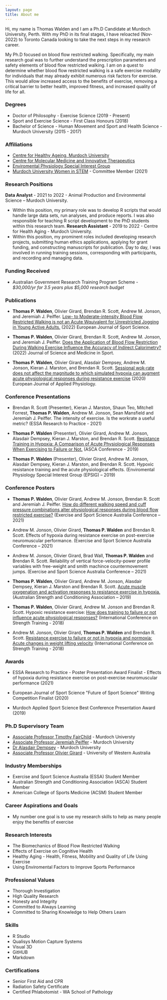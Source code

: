 ```yaml
---
layout: page
title: About me
---
```


Hi, my name is Thomas Walden and I am a Ph.D Candidate at Murdoch University, Perth. With my PhD in its final stages, I have reloacted (Nov-2022) to Toronto Canada looking to take the next steps in my research career.

My Ph.D focused on blood flow restricted walking. Specifically, my main research goal was to further understand the prescription parameters and safety elements of blood flow restricted walking. I am on a quest to determine whether blood flow restricted walking is a safe exercise modality for individuals that may already exhibit numerous risk factors for exercise. This would allow increased access to the benefits of exercise, removing a critical barrier to better health, improved fitness, and increased quality of life for all.

### Degrees
 - Doctor of Philosophy - Exercise Science (2019 - Present)
 - Sport and Exercise Science - First Class Honours (2018)
 - Bachelor of Science - Human Movement and Sport and Health Science - Murdoch University (2015 - 2017)
 
### Affiliations
 - [Centre for Healthy Ageing, Murdoch University](https://www.murdoch.edu.au/research/hfi/our-centres/centre-for-healthy-ageing)
 - [Centre for Molecular Medicine and Innovative Therapeutics](https://www.murdoch.edu.au/research/hfi/our-centres/centre-for-molecular-medicine-and-innovative-therapeutics)
 - [Enviromental Physiology Special Interest Group](https://www.oliviergirard.com/epsig-home)
 - [Murdoch University Women in STEM](https://www.murdoch.edu.au/news/articles/exceptional-research-by-women-in-stem-showcased) - Committee Member (2021) 

### Research Positions
**Data Analyst** - 2021 to 2022 - Animal Production and Environmental Science – Murdoch University.
 - Within this position, my primary role was to develop R scripts that would handle large data sets, run analyses, and produce reports. I was also responsible for teaching R script development to the PhD students within this research team.
**Research Assistant** - 2019 to 2022 - Centre for Health Aging - Murdoch University.
 - Within this position, my prominent roles included developing research projects, submitting human ethics applications, applying for grant funding, and constructing manuscripts for publication. Day to day, I was involved in running training sessions, corresponding with participants, and recording and managing data.

### Funding Received
 - Australian Government Research Training Program Scheme
       - *$30,000/yr for 3.5 years plus $5,000 research budget*  

### Publications
 - **Thomas P. Walden**, Olivier Girard, Brendan R. Scott, Andrew M. Jonson, and Jeremiah J. Peiffer. [Low- to Moderate-intensity Blood Flow Restricted Walking is not an Acute Wquivalent for Unrestricted Jogging in Young Active Adults.](https://www.tandfonline.com/doi/full/10.1080/17461391.2022.2107436) (2022) European Journal of Sport Science.

 - **Thomas P. Walden**, Olivier Girard, Brendan R. Scott, Andrew M. Jonson, and Jeremiah J. Peiffer. [Does the Application of Blood Flow Restriction During Walking Exercise Influence the Accuracy of Indirect Calorimetry?](https://www.sciencedirect.com/science/article/pii/S1440244022001074) (2022) Journal of Science and Medicine in Sport.

 - **Thomas P. Walden**, Olivier Girard, Alasdair Dempsey, Andrew M. Jonson, Kieran J. Marston, and Brendan R. Scott. [Sessional wok-rate does not affect the magnitude to which simulated hypoxia can augment acute physiological responses during resistance exercise](https://link.springer.com/article/10.1007/s00421-020-04440-3) (2020) European Journal of Applied Physiology.

### Conference Presentations
 - Brendan R. Scott (Presenter), Kieran J. Marston, Shaun Teo, Mitchell Forrest, **Thomas P. Walden**, Andrew M. Jonson, Sean Mansfield and Jeremiah J. Peiffer. The intensity of exercise. Is the workrate a useful metric? (ESSA Research to Practice - 2021)

 - **Thomas P. Walden** (Presenter), Olivier Girard, Andrew M. Jonson, Alasdair Dempsey, Kieran J. Marston, and Brendan R. Scott. [Resistance Training in Hypoxia: A Comparison of Acute Physiological Responses When Exercising to Failure or Not.](https://www.researchgate.net/publication/337560911_Resistance_Training_in_Hypoxia_A_comparison_of_acute_physiological_responses_when_exercising_to_failure_or_not) (ASCA Conference - 2019)
 
 - **Thomas P. Walden** (Presenter), Olivier Girard, Andrew M. Jonson, Alasdair Dempsey, Kieran J. Marston, and Brendan R. Scott. Hypoxic resistance training and the acute physiological effects. (Enviromental Physiology Special Interest Group (EPSIG) – 2019)
 
### Conference Posters
 - **Thomas P. Walden**, Olivier Girard, Andrew M. Jonson, Brendan R. Scott and Jeremiah J. Peiffer. [How do different walking speed and cuff pressure combinations alter physiological responses during blood flow restricted exercise?](https://www.researchgate.net/publication/362301370_Blood_Flow_Restriction_Walking_Does_Intensity_Impact_Acute_Physiological_Responses) (Exercise and Sport Science Australia Conference – 2021)
 
 - Andrew M. Jonson, Olivier Girard, **Thomas P. Walden** and Brendan R. Scott. Effects of hypoxia during resistance exercise on post-exercise neuromuscular performance. (Exercise and Sport Science Australia Conference – 2021)

 - Andrew M. Jonson, Olivier Girard, Brad Wall, **Thomas P. Walden** and Brendan R. Scott. Reliability of vertical force-velocity-power profile variables with free-weight and smith machince countermovement jumps. (Exercise and Sport Science Australia Conference – 2021)

 - **Thomas P. Walden**, Olivier Girard, Andrew M. Jonson, Alasdair Dempsey, Kieran J. Marston and Brendan R. Scott. [Acute muscle oxygenation and activation responses to resistance exercise in hypoxia.](https://www.researchgate.net/publication/337560946_Acute_Muscle_Oxygenation_and_Activation_Responses_to_Resistance_Exercise_in_Hypoxia) (Australian Strength and Conditioning Association – 2019)
 
 - **Thomas P. Walden**, Olivier Girard, Andrew M. Jonson and Brendan R. Scott. Hypoxic resistance exercise: [How does training to failure or not influence acute physiological responses?](https://www.researchgate.net/publication/337560948_Hypoxic_Resistance_Exercise_How_Does_Training_to_Failure_or_Not_Influence_Acute_Physiological_Responses) (International Conference on Strength Training - 2018)
 
 - Andrew M. Jonson, Olivier Girard, **Thomas P. Walden** and Brendan R. Scott. [Resistance exercise to failure or not in hypoxia and normoxia: Acute changes in weight lifting velocity](https://www.researchgate.net/publication/344606940_Resistance_Exercise_To_Failure_Or_Not_In_Hypoxia_And_Normoxia_Acute_Changes_In_Weight_Lifting_Velocity) (International Conference on Strength Training - 2018)

### Awards
- ESSA Research to Practice - Poster Presentation Award Finalist - Effects of hypoxia during resistance exercise on post-exercise neuromuscular performance (2021) 

- European Journal of Sport Science "Future of Sport Science" Writing Competition Finalist (2020)

- Murdoch Applied Sport Science Best Conference Presentation Award (2019)

### Ph.D Supervisory Team
 - [Associate Professor Timothy FairChild](http://profiles.murdoch.edu.au/myprofile/timothy-fairchild/) - Murdoch Universty
 - [Associate Professor Jeremiah Peiffer](http://profiles.murdoch.edu.au/myprofile/jeremiah-peiffer/) - Murdoch University
 - [Dr Alasdair Dempsey](http://profiles.murdoch.edu.au/myprofile/alasdair-dempsey/) - Murdoch University
 - [Associate Professor Olivier Girard](https://research-repository.uwa.edu.au/en/persons/olivier-girard) - University of Western Australia

### Industry Memberships
 - Exercise and Sport Science Australia (ESSA) Student Member
 - Australian Strength and Conditioning Association (ASCA) Student Member
 - American College of Sports Medicine (ACSM) Student Member

### Career Aspirations and Goals
 - My number one goal is to use my research skills to help as many people enjoy the benefits of exercise
 
### Research Interests
 - The Biomechanics of Blood Flow Restricted Walking 
 - Effects of Exercise on Cognitive Health
 - Healthy Aging - Health, Fitness, Mobility and Quality of Life Using Exercise
 - Using Enviromental Factors to Improve Sports Performance

### Professional Values
 - Thorough Investigation
 - High Quality Research
 - Honesty and Integrity
 - Committed to Always Learning
 - Committed to Sharing Knowledge to Help Others Learn

### Skills
 - R Studio
 - Qualisys Motion Capture Systems
 - Visual 3D
 - GitHUB
 - Markdown

### Certifications
 - Senior First Aid and CPR
 - Radiation Safety Certificate
 - Certified Phlabotomist - WA School of Pathology

